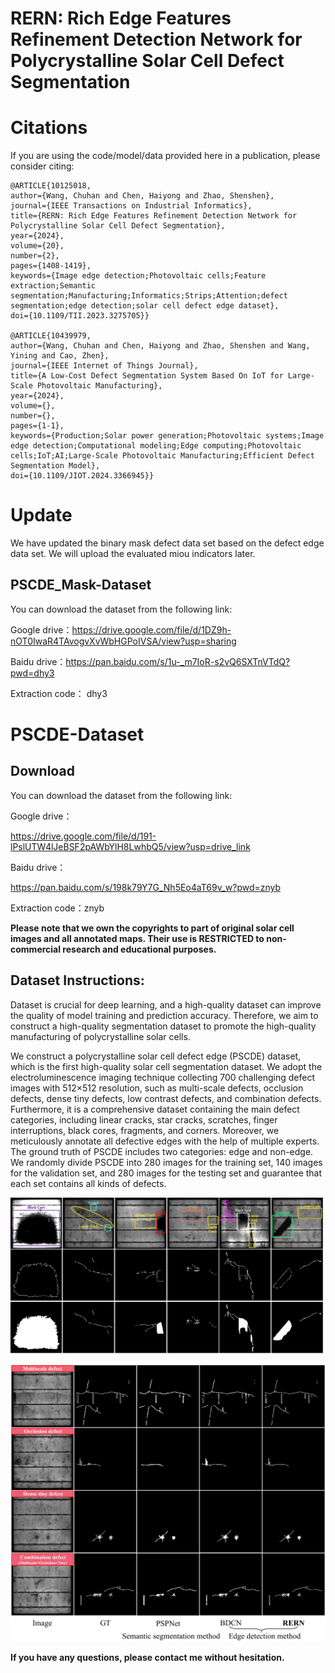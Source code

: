 # RERN: Rich Edge Features Refinement Detection Network for Polycrystalline Solar Cell Defect Segmentation

# Citations

If you are using the code/model/data provided here in a publication, please consider citing:

   ```
   @ARTICLE{10125018,
  author={Wang, Chuhan and Chen, Haiyong and Zhao, Shenshen},
  journal={IEEE Transactions on Industrial Informatics}, 
  title={RERN: Rich Edge Features Refinement Detection Network for Polycrystalline Solar Cell Defect Segmentation}, 
  year={2024},
  volume={20},
  number={2},
  pages={1408-1419},
  keywords={Image edge detection;Photovoltaic cells;Feature extraction;Semantic segmentation;Manufacturing;Informatics;Strips;Attention;defect segmentation;edge detection;solar cell defect edge dataset},
  doi={10.1109/TII.2023.3275705}}

@ARTICLE{10439979,
  author={Wang, Chuhan and Chen, Haiyong and Zhao, Shenshen and Wang, Yining and Cao, Zhen},
  journal={IEEE Internet of Things Journal}, 
  title={A Low-Cost Defect Segmentation System Based On IoT for Large-Scale Photovoltaic Manufacturing}, 
  year={2024},
  volume={},
  number={},
  pages={1-1},
  keywords={Production;Solar power generation;Photovoltaic systems;Image edge detection;Computational modeling;Edge computing;Photovoltaic cells;IoT;AI;Large-Scale Photovoltaic Manufacturing;Efficient Defect Segmentation Model},
  doi={10.1109/JIOT.2024.3366945}}
```

# Update
We have updated the binary mask defect data set based on the defect edge data set. We will upload the evaluated miou indicators later.
## PSCDE_Mask-Dataset
You can download the dataset from the following link:

Google drive：https://drive.google.com/file/d/1DZ9h-nOT0IwaR4TAvogvXvWbHGPoIVSA/view?usp=sharing

Baidu drive：https://pan.baidu.com/s/1u-_m7IoR-s2vQ6SXTnVTdQ?pwd=dhy3 

Extraction code： dhy3


# PSCDE-Dataset
## Download
You can download the dataset from the following link:

Google drive：

https://drive.google.com/file/d/191-lPslUTW4lJeBSF2pAWbYlH8LwhbQ5/view?usp=drive_link

Baidu drive：

https://pan.baidu.com/s/198k79Y7G_Nh5Eo4aT69v_w?pwd=znyb 

Extraction code：znyb 


**Please note that we own the copyrights to part of original solar cell images and all annotated maps. Their use is RESTRICTED to non-commercial research and educational purposes.**

## Dataset Instructions:
Dataset is crucial for deep learning, and a high-quality dataset can improve the quality of model training and prediction accuracy. Therefore, we aim to construct a high-quality segmentation dataset to promote the high-quality manufacturing of polycrystalline solar cells.

  We construct a polycrystalline solar cell defect edge (PSCDE) dataset, which is the first high-quality solar cell segmentation dataset. We adopt the electroluminescence imaging technique collecting 700 challenging defect images with 512×512 resolution, such as multi-scale defects, occlusion defects, dense tiny defects, low contrast defects, and combination defects. Furthermore, it is a comprehensive dataset containing the main defect categories, including linear cracks, star cracks, scratches, finger interruptions, black cores, fragments, and corners. Moreover, we meticulously annotate all defective edges with the help of multiple experts. The ground truth of PSCDE includes two categories: edge and non-edge. We randomly divide PSCDE into 280 images for the training set, 140 images for the validation set, and 280 images for the testing set and guarantee that each set contains all kinds of defects.


![image](https://github.com/wch313/PSCDE-Dataset/blob/main/PSCDE.png)

![image](https://github.com/wch313/PSCDE-Dataset/blob/main/Figure1.jpg)









**If you have any questions, please contact me without hesitation.**
